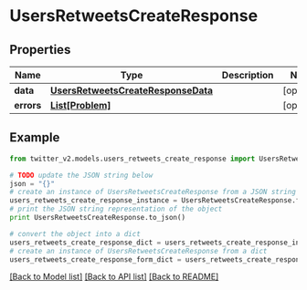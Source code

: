 # UsersRetweetsCreateResponse


## Properties
Name | Type | Description | Notes
------------ | ------------- | ------------- | -------------
**data** | [**UsersRetweetsCreateResponseData**](UsersRetweetsCreateResponseData.md) |  | [optional] 
**errors** | [**List[Problem]**](Problem.md) |  | [optional] 

## Example

```python
from twitter_v2.models.users_retweets_create_response import UsersRetweetsCreateResponse

# TODO update the JSON string below
json = "{}"
# create an instance of UsersRetweetsCreateResponse from a JSON string
users_retweets_create_response_instance = UsersRetweetsCreateResponse.from_json(json)
# print the JSON string representation of the object
print UsersRetweetsCreateResponse.to_json()

# convert the object into a dict
users_retweets_create_response_dict = users_retweets_create_response_instance.to_dict()
# create an instance of UsersRetweetsCreateResponse from a dict
users_retweets_create_response_form_dict = users_retweets_create_response.from_dict(users_retweets_create_response_dict)
```
[[Back to Model list]](../README.md#documentation-for-models) [[Back to API list]](../README.md#documentation-for-api-endpoints) [[Back to README]](../README.md)


